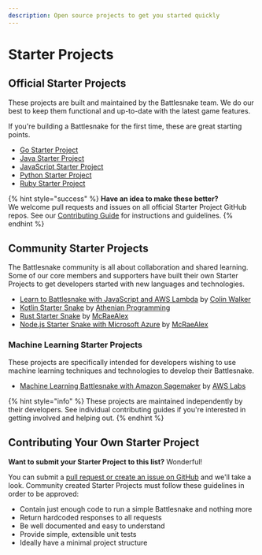 ```yaml
---
description: Open source projects to get you started quickly
---
```


# Starter Projects

## Official Starter Projects

These projects are built and maintained by the Battlesnake team. We do our best to keep them functional and up-to-date with the latest game features.

If you're building a Battlesnake for the first time, these are great starting points.

* [Go Starter Project](https://github.com/battlesnakeofficial/starter-snake-go)
* [Java Starter Project](https://github.com/battlesnakeofficial/starter-snake-java)
* [JavaScript Starter Project](https://github.com/battlesnakeofficial/starter-snake-node)
* [Python Starter Project](https://github.com/battlesnakeofficial/starter-snake-python)
* [Ruby Starter Project](https://github.com/battlesnakeofficial/starter-snake-ruby)

{% hint style="success" %}
**Have an idea to make these better?**   
We welcome pull requests and issues on all official Starter Project GitHub repos. See our [Contributing Guide](../todo/contributing.md) for instructions and guidelines.
{% endhint %}

## Community Starter Projects

The Battlesnake community is all about collaboration and shared learning. Some of our core members and supporters have built their own Starter Projects to get developers started with new languages and technologies.

* [Learn to Battlesnake with JavaScript and AWS Lambda](https://colinjfw.github.io/battlesnake-learn/) by [Colin Walker](https://github.com/colinjfw)
* [Kotlin Starter Snake](https://github.com/athenian-programming/starter-snake-kotlin) by [Athenian Programming](https://github.com/athenian-programming)
* [Rust Starter Snake](https://github.com/mcraealex/rustysnake) by [McRaeAlex](https://github.com/McRaeAlex)
* [Node.js Starter Snake with Microsoft Azure](https://github.com/mcraealex/AzureSnake) by [McRaeAlex](https://github.com/McRaeAlex)

### Machine Learning Starter Projects

These projects are specifically intended for developers wishing to use machine learning techniques and technologies to develop their Battlesnake.

* [Machine Learning Battlesnake with Amazon Sagemaker](https://github.com/awslabs/sagemaker-battlesnake-ai) by [AWS Labs](https://github.com/awslabs)

{% hint style="info" %}
These projects are maintained independently by their developers. See individual contributing guides if you're interested in getting involved and helping out.
{% endhint %}

## Contributing Your Own Starter Project

**Want to submit your Starter Project to this list?** Wonderful!

You can submit a [pull request or create an issue on GitHub](https://github.com/BattlesnakeOfficial/docs) and we'll take a look. Community created Starter Projects must follow these guidelines in order to be approved:

* Contain just enough code to run a simple Battlesnake and nothing more
* Return hardcoded responses to all requests
* Be well documented and easy to understand
* Provide simple, extensible unit tests
* Ideally have a minimal project structure



